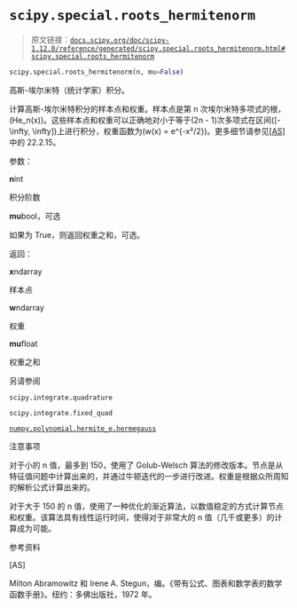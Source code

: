 # `scipy.special.roots_hermitenorm`

> 原文链接：[`docs.scipy.org/doc/scipy-1.12.0/reference/generated/scipy.special.roots_hermitenorm.html#scipy.special.roots_hermitenorm`](https://docs.scipy.org/doc/scipy-1.12.0/reference/generated/scipy.special.roots_hermitenorm.html#scipy.special.roots_hermitenorm)

```py
scipy.special.roots_hermitenorm(n, mu=False)
```

高斯-埃尔米特（统计学家）积分。

计算高斯-埃尔米特积分的样本点和权重。样本点是第 n 次埃尔米特多项式的根，\(He_n(x)\)。这些样本点和权重可以正确地对小于等于\(2n - 1\)次多项式在区间\([-\infty, \infty]\)上进行积分，权重函数为\(w(x) = e^{-x²/2}\)。更多细节请参见[[AS]](#rbffaa63acf42-as)中的 22.2.15。

参数：

**n**int

积分阶数

**mu**bool，可选

如果为 True，则返回权重之和，可选。

返回：

**x**ndarray

样本点

**w**ndarray

权重

**mu**float

权重之和

另请参阅

`scipy.integrate.quadrature`

`scipy.integrate.fixed_quad`

[`numpy.polynomial.hermite_e.hermegauss`](https://numpy.org/devdocs/reference/generated/numpy.polynomial.hermite_e.hermegauss.html#numpy.polynomial.hermite_e.hermegauss "(在 NumPy v2.0.dev0 中)")

注意事项

对于小的 n 值，最多到 150，使用了 Golub-Welsch 算法的修改版本。节点是从特征值问题中计算出来的，并通过牛顿迭代的一步进行改进。权重是根据众所周知的解析公式计算出来的。

对于大于 150 的 n 值，使用了一种优化的渐近算法，以数值稳定的方式计算节点和权重。该算法具有线性运行时间，使得对于非常大的 n 值（几千或更多）的计算成为可能。

参考资料

[AS]

Milton Abramowitz 和 Irene A. Stegun，编。《带有公式、图表和数学表的数学函数手册》。纽约：多佛出版社，1972 年。
